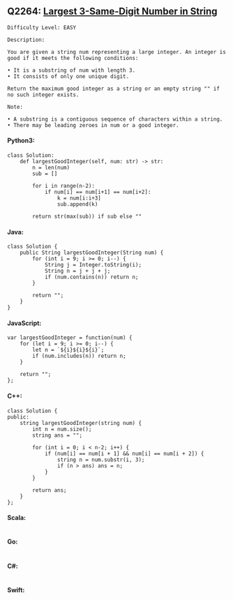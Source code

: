 ## Q2264: [Largest 3-Same-Digit Number in String](https://leetcode.com/problems/largest-3-same-digit-number-in-string/)

```
Difficulty Level: EASY
```

```
Description:

You are given a string num representing a large integer. An integer is good if it meets the following conditions:

• It is a substring of num with length 3.
• It consists of only one unique digit.

Return the maximum good integer as a string or an empty string "" if no such integer exists.

Note:

• A substring is a contiguous sequence of characters within a string.
• There may be leading zeroes in num or a good integer.
```

#### Python3:

```
class Solution:
    def largestGoodInteger(self, num: str) -> str:
        n = len(num)
        sub = []

        for i in range(n-2):
            if num[i] == num[i+1] == num[i+2]:
                k = num[i:i+3]
                sub.append(k)

        return str(max(sub)) if sub else ""
```

#### Java:

```
class Solution {
    public String largestGoodInteger(String num) {
        for (int i = 9; i >= 0; i--) {
            String j = Integer.toString(i);
            String n = j + j + j;
            if (num.contains(n)) return n;
        }

        return "";
    }
}
```

#### JavaScript:

```
var largestGoodInteger = function(num) {
    for (let i = 9; i >= 0; i--) {
        let n = `${i}${i}${i}`;
        if (num.includes(n)) return n;
    }

    return "";
};
```

#### C++:

```
class Solution {
public:
    string largestGoodInteger(string num) {
        int n = num.size();
        string ans = "";

        for (int i = 0; i < n-2; i++) {
            if (num[i] == num[i + 1] && num[i] == num[i + 2]) {
                string n = num.substr(i, 3);
                if (n > ans) ans = n;
            }
        }
        
        return ans;
    }
};
```

#### Scala:

```

```

#### Go:

```

```

#### C#:

```

```

#### Swift:

```

```